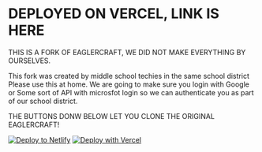 # DEPLOYED ON VERCEL, LINK IS HERE

THIS IS A FORK OF EAGLERCRAFT, WE DID NOT MAKE EVERYTHING BY OURSELVES.

This fork was created by middle school techies in the same school district
Please use this at home. We are going to make sure you login with Google or Some sort of API with microsfot login so we can authenticate you as part of our school district.

THE BUTTONS DONW BELOW LET YOU CLONE THE ORIGINAL EAGLERCRAFT!

[![Deploy to Netlify](https://www.netlify.com/img/deploy/button.svg)](https://app.netlify.com/start/deploy?repository=https://github.com/svaaps/eaglercrafthtml)
[![Deploy with Vercel](https://vercel.com/button)](https://vercel.com/new/clone?repository-url=https%3A%2F%2Fgithub.com%2Fsvaaps%2Feaglercrafthtml%2F)


